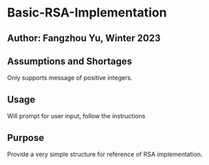 # Basic-RSA-Implementation
## Author: Fangzhou Yu, Winter 2023
## Assumptions and Shortages
Only supports message of positive integers.
## Usage
Will prompt for user input, follow the instructions
## Purpose
Provide a very simple structure for reference of RSA implementation.